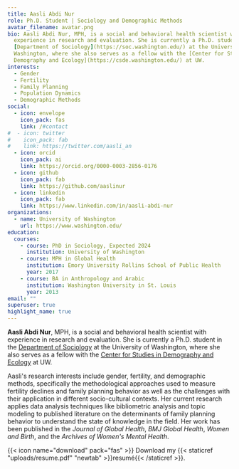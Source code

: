 ```yaml
---
title: Aasli Abdi Nur
role: Ph.D. Student | Sociology and Demographic Methods
avatar_filename: avatar.png
bio: Aasli Abdi Nur, MPH, is a social and behavioral health scientist with
  experience in research and evaluation. She is currently a Ph.D. student in the
  [Department of Sociology](https://soc.washington.edu/) at the University of
  Washington, where she also serves as a fellow with the [Center for Studies in
  Demography and Ecology](https://csde.washington.edu/) at UW.
interests:
  - Gender
  - Fertility
  - Family Planning
  - Population Dynamics
  - Demographic Methods
social:
  - icon: envelope
    icon_pack: fas
    link: /#contact
#  - icon: twitter
#    icon_pack: fab
#    link: https://twitter.com/aasli_an
  - icon: orcid
    icon_pack: ai
    link: https://orcid.org/0000-0003-2856-0176
  - icon: github
    icon_pack: fab
    link: https://github.com/aaslinur
  - icon: linkedin
    icon_pack: fab
    link: https://www.linkedin.com/in/aasli-abdi-nur
organizations:
  - name: University of Washington
    url: https://www.washington.edu/
education:
  courses:
    - course: PhD in Sociology, Expected 2024
      institution: University of Washington
    - course: MPH in Global Health
      institution: Emory University Rollins School of Public Health
      year: 2017
    - course: BA in Anthropology and Arabic
      institution: Washington University in St. Louis
      year: 2013
email: ""
superuser: true
highlight_name: true
---
```

**Aasli Abdi Nur**, MPH, is a social and behavioral health scientist with experience in research and evaluation. She is currently a Ph.D. student in the [Department of Sociology](https://soc.washington.edu/) at the University of Washington, where she also serves as a fellow with the [Center for Studies in Demography and Ecology](https://csde.washington.edu/) at UW. 

Aasli's research interests include gender, fertility, and demographic methods, specifically the methodological approaches used to measure fertility declines and family planning behavior as well as the challenges with their application in different socio-cultural contexts. Her current research applies data analysis techniques like bibliometric analysis and topic modeling to published literature on the determinants of family planning behavior to understand the state of knowledge in the field. Her work has been published in the *Journal of Global Health*, *BMJ Global Health*, *Women and Birth*, and the *Archives of Women's Mental Health*.

{{< icon name="download" pack="fas" >}} Download my {{< staticref "uploads/resume.pdf" "newtab" >}}resumé{{< /staticref >}}.
